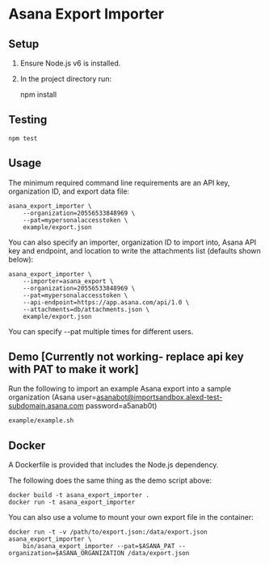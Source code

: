 Asana Export Importer
=====================

Setup
-----

1. Ensure Node.js v6 is installed.
2. In the project directory run:

	npm install

Testing
-------

	npm test

Usage
-----

The minimum required command line requirements are an API key, organization ID, and export data file:

	asana_export_importer \
		--organization=20556533848969 \
		--pat=mypersonalaccesstoken \
		example/export.json

You can also specify an importer, organization ID to import into, Asana API key and endpoint, and location to write the attachments list (defaults shown below):

	asana_export_importer \
		--importer=asana_export \
		--organization=20556533848969 \
		--pat=mypersonalaccesstoken \
		--api-endpoint=https://app.asana.com/api/1.0 \
		--attachments=db/attachments.json \
		example/export.json

You can specify --pat multiple times for different users.

Demo [Currently not working- replace api key with PAT to make it work]
----

Run the following to import an example Asana export into a sample organization (Asana user=asanabot@importsandbox.alexd-test-subdomain.asana.com password=a5anab0t)

	example/example.sh

Docker
------

A Dockerfile is provided that includes the Node.js dependency.

The following does the same thing as the demo script above:

	docker build -t asana_export_importer .
	docker run -t asana_export_importer

You can also use a volume to mount your own export file in the container:

	docker run -t -v /path/to/export.json:/data/export.json asana_export_importer \
		bin/asana_export_importer --pat=$ASANA_PAT --organization=$ASANA_ORGANIZATION /data/export.json

